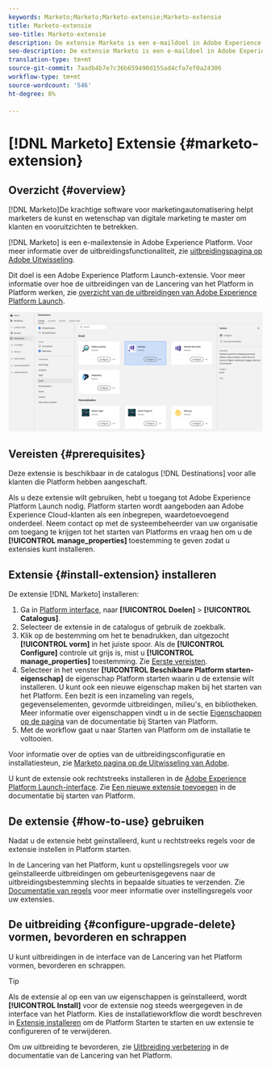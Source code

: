 ```yaml
---
keywords: Marketo;Marketo;Marketo-extensie;Marketo-extensie
title: Marketo-extensie
seo-title: Marketo-extensie
description: De extensie Marketo is een e-maildoel in Adobe Experience Platform. Voor meer informatie over de uitbreidingsfunctionaliteit, zie de uitbreidingspagina op de Uitwisseling van Adobe.
seo-description: De extensie Marketo is een e-maildoel in Adobe Experience Platform. Voor meer informatie over de uitbreidingsfunctionaliteit, zie de uitbreidingspagina op de Uitwisseling van Adobe.
translation-type: tm+mt
source-git-commit: 7aadb4b7e7c36b659490d155ad4cfa7ef0a24306
workflow-type: tm+mt
source-wordcount: '546'
ht-degree: 0%

---
```



# [!DNL Marketo] Extensie  {#marketo-extension}

## Overzicht {#overview}

[!DNL Marketo]De krachtige software voor marketingautomatisering helpt marketers de kunst en wetenschap van digitale marketing te master om klanten en vooruitzichten te betrekken.

[!DNL Marketo] is een e-mailextensie in Adobe Experience Platform. Voor meer informatie over de uitbreidingsfunctionaliteit, zie [uitbreidingspagina op Adobe Uitwisseling](https://exchange.adobe.com/experiencecloud.details.101071.marketo-for-adobe-launch.html).

Dit doel is een Adobe Experience Platform Launch-extensie. Voor meer informatie over hoe de uitbreidingen van de Lancering van het Platform in Platform werken, zie [overzicht van de uitbreidingen van Adobe Experience Platform Launch](../launch-extensions/overview.md).

![Marketo-extensie](../../assets/catalog/email/marketo/catalog.png)

## Vereisten {#prerequisites}

Deze extensie is beschikbaar in de catalogus [!DNL Destinations] voor alle klanten die Platform hebben aangeschaft.

Als u deze extensie wilt gebruiken, hebt u toegang tot Adobe Experience Platform Launch nodig. Platform starten wordt aangeboden aan Adobe Experience Cloud-klanten als een inbegrepen, waardetoevoegend onderdeel. Neem contact op met de systeembeheerder van uw organisatie om toegang te krijgen tot het starten van Platforms en vraag hen om u de **[!UICONTROL manage_properties]** toestemming te geven zodat u extensies kunt installeren.

## Extensie {#install-extension} installeren

De extensie [!DNL Marketo] installeren:

1. Ga in [Platform interface](http://platform.adobe.com/), naar **[!UICONTROL Doelen]** > **[!UICONTROL Catalogus]**.
2. Selecteer de extensie in de catalogus of gebruik de zoekbalk.
3. Klik op de bestemming om het te benadrukken, dan uitgezocht **[!UICONTROL vorm]** in het juiste spoor. Als de **[!UICONTROL Configure]** controle uit grijs is, mist u **[!UICONTROL manage_properties]** toestemming. Zie [Eerste vereisten](#prerequisites).
4. Selecteer in het venster **[!UICONTROL Beschikbare Platform starten-eigenschap]** de eigenschap Platform starten waarin u de extensie wilt installeren. U kunt ook een nieuwe eigenschap maken bij het starten van het Platform. Een bezit is een inzameling van regels, gegevenselementen, gevormde uitbreidingen, milieu&#39;s, en bibliotheken. Meer informatie over eigenschappen vindt u in de sectie [Eigenschappen op de pagina](https://experienceleague.adobe.com/docs/launch/using/reference/admin/companies-and-properties.html#properties-page) van de documentatie bij Starten van Platform.
5. Met de workflow gaat u naar Starten van Platform om de installatie te voltooien.

Voor informatie over de opties van de uitbreidingsconfiguratie en installatiesteun, zie [Marketo pagina op de Uitwisseling van Adobe](https://exchange.adobe.com/experiencecloud.details.101071.marketo-for-adobe-launch.html).

U kunt de extensie ook rechtstreeks installeren in de [Adobe Experience Platform Launch-interface](https://launch.adobe.com/). Zie [Een nieuwe extensie toevoegen](https://experienceleague.adobe.com/docs/launch/using/reference/manage-resources/extensions/overview.html?lang=en#add-a-new-extension) in de documentatie bij starten van Platform.

## De extensie {#how-to-use} gebruiken

Nadat u de extensie hebt geïnstalleerd, kunt u rechtstreeks regels voor de extensie instellen in Platform starten.

In de Lancering van het Platform, kunt u opstellingsregels voor uw geïnstalleerde uitbreidingen om gebeurtenisgegevens naar de uitbreidingsbestemming slechts in bepaalde situaties te verzenden. Zie [Documentatie van regels](https://experienceleague.adobe.com/docs/launch/using/reference/manage-resources/rules.html) voor meer informatie over instellingsregels voor uw extensies.

## De uitbreiding {#configure-upgrade-delete} vormen, bevorderen en schrappen

U kunt uitbreidingen in de interface van de Lancering van het Platform vormen, bevorderen en schrappen.

>[!TIP]
>
>Als de extensie al op een van uw eigenschappen is geïnstalleerd, wordt **[!UICONTROL Install]** voor de extensie nog steeds weergegeven in de interface van het Platform. Kies de installatieworkflow die wordt beschreven in [Extensie installeren](#install-extension) om de Platform Starten te starten en uw extensie te configureren of te verwijderen.

Om uw uitbreiding te bevorderen, zie [Uitbreiding verbetering](https://experienceleague.adobe.com/docs/launch/using/reference/manage-resources/extensions/extension-upgrade.html) in de documentatie van de Lancering van het Platform.
